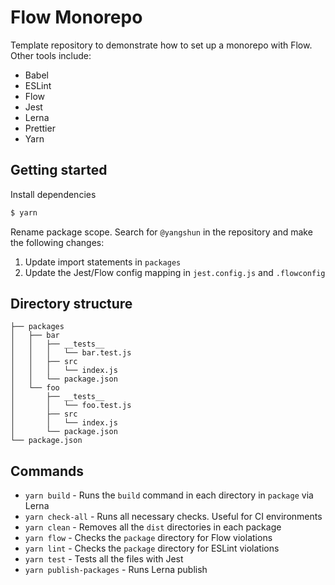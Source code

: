# Flow Monorepo

Template repository to demonstrate how to set up a monorepo with Flow. Other tools include:

- Babel
- ESLint
- Flow
- Jest
- Lerna
- Prettier
- Yarn

## Getting started

Install dependencies

```sh
$ yarn
```

Rename package scope. Search for `@yangshun` in the repository and make the following changes:

1. Update import statements in `packages`
1. Update the Jest/Flow config mapping in `jest.config.js` and `.flowconfig`

## Directory structure

```
├── packages
│   ├── bar
│   │   ├── __tests__
│   │   │   └── bar.test.js
│   │   ├── src
│   │   │   └── index.js
│   │   └── package.json
│   └── foo
│       ├── __tests__
│       │   └── foo.test.js
│       ├── src
│       │   └── index.js
│       └── package.json
└── package.json
```

## Commands

- `yarn build` - Runs the `build` command in each directory in `package` via Lerna
- `yarn check-all` - Runs all necessary checks. Useful for CI environments
- `yarn clean` - Removes all the `dist` directories in each package
- `yarn flow` - Checks the `package` directory for Flow violations
- `yarn lint` - Checks the `package` directory for ESLint violations
- `yarn test` - Tests all the files with Jest
- `yarn publish-packages` - Runs Lerna publish
